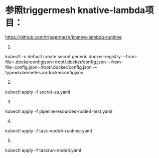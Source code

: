 # 参照triggermesh knative-lambda项目：
https://github.com/triggermesh/knative-lambda-runtime

1. 
kubectl -n default create secret generic docker-registry --from-file=.dockerconfigjson=/root/.docker/config.json --from-file=config.json=/root/.docker/config.json --type=kubernetes.io/dockerconfigjson

2.
kubectl apply -f secret-sa.yaml

3.
kubectl apply -f pipelineresources-node4-test.yaml

4.
kubectl apply -f task-node4-runtime.yaml

5.
kubectl apply -f taskrun-node4.yaml
